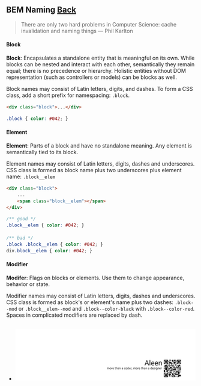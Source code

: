 ## BEM Naming [**Back**](./../README.md)

> There are only two hard problems in Computer Science: cache invalidation and naming things — Phil Karlton

#### Block

**Block**: Encapsulates a standalone entity that is meaningful on its own. While blocks can be nested and interact with each other, semantically they remain equal; there is no precedence or hierarchy. Holistic entities without DOM representation (such as controllers or models) can be blocks as well.

Block names may consist of Latin letters, digits, and dashes. To form a CSS class, add a short prefix for namespacing: `.block`.

```html
<div class="block">...</div>
```

```css
.block { color: #042; }
```

#### Element

**Element**: Parts of a block and have no standalone meaning. Any element is semantically tied to its block.

Element names may consist of Latin letters, digits, dashes and underscores. CSS class is formed as block name plus two underscores plus element name: `.block__elem`

```html
<div class="block">
    ...
    <span class="block__elem"></span>
</div>
```

```css
/** good */
.block__elem { color: #042; }

/** bad */
.block .block__elem { color: #042; }
div.block__elem { color: #042; }
```

#### Modifier

**Modifer**: Flags on blocks or elements. Use them to change appearance, behavior or state.

Modifier names may consist of Latin letters, digits, dashes and underscores. CSS class is formed as block's or element's name plus two dashes: `.block--mod` or `.block__elem--mod` and `.block--color-black` with `.block--color-red`. Spaces in complicated modifiers are replaced by dash.

```html

```

- <a href="http://aleen42.github.io/" target="_blank" ><img src="./../pic/tail.gif"></a>